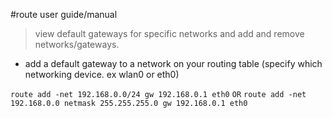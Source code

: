 #route user guide/manual

> view default gateways for specific networks and add and remove networks/gateways.

- add a default gateway to a network on your routing table (specify which networking device. ex wlan0 or eth0)

`route add -net 192.168.0.0/24 gw 192.168.0.1 eth0`
`OR`
`route add -net 192.168.0.0 netmask 255.255.255.0 gw 192.168.0.1 eth0`



